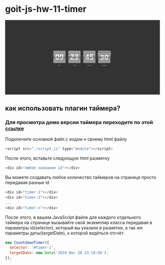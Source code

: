 # goit-js-hw-11-timer

![print scrin](homework/image.jpg)

## как использовать плагин таймера?

### Для просмотра демо версии таймера переходите по этой [ссылке](https://imykhailychenko.github.io/goit-js-hw-11-timer/homework/index.html)

Подключите основной файл с кодом к своему html файлу
```JavaScript
<script src="./script.js" type="module"></script>
```

После этого, вставьте следующую html разметку
```JavaScript
<div id="любое название id"></div>
```

Вы можете создавать любое количество таймеров на странице
просто передавая разные id
```JavaScript
<div id="timer-1"></div>
<div id="timer-2"></div>
...
<div id="timer-n"></div>
```

После этого, в вашем JavaScript файле для каждого отдельного таймера на странице
вызывайте свой экземпляр класса передавая в параметры id(selector), который вы указали в
разметке, а так же параметры даты(targetDate), к которой ведёться отсчёт.

```JavaScript
new CountdownTimer({
  selector: '#timer-1',
  targetDate: new Date('2019 Dec 28 23:18:50'),
});
```
